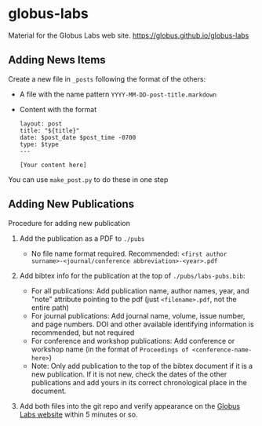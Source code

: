 # globus-labs

Material for the Globus Labs web site.
https://globus.github.io/globus-labs

## Adding News Items

Create a new file in `_posts` following the format of the others:

- A file with the name pattern `YYYY-MM-DD-post-title.markdown`
- Content with the format 

	```
	layout: post
	title: "${title}"
	date: $post_date $post_time -0700
	type: $type
	---

	[Your content here]
	```

You can use `make_post.py` to do these in one step

## Adding New Publications

Procedure for adding new publication

1. Add the publication as a PDF to `./pubs`
	- No file name format required. Recommended: `<first author surname>-<journal/conference abbreviation>-<year>.pdf`

2. Add bibtex info for the publication at the top of `./pubs/labs-pubs.bib`:
	- For all publications: Add publication name, author names, year, and "note" attribute pointing to the pdf (just `<filename>.pdf`, not the entire path)
	- For journal publications: Add journal name, volume, issue number, and page numbers. DOI and other available identifying information is recommended, but not required
	- For conference and workshop publications: Add conference or workshop name (in the format of `Proceedings of <conference-name-here>`)
	- Note: Only add publication to the top of the bibtex document if it is a new publication. If it is not new, check the dates of the other publications and add yours in its correct chronological place in the document.
	
3. Add both files into the git repo and verify appearance on the [Globus Labs website](https://labs.globus.org/publications.html) within 5 minutes or so.
